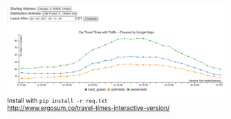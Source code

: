 ![](Travel%20Times%20Interactive%20Visualization%20with%20Title.PNG?raw=true)  
Install with `pip install -r req.txt`   
http://www.ergosum.co/travel-times-interactive-version/
